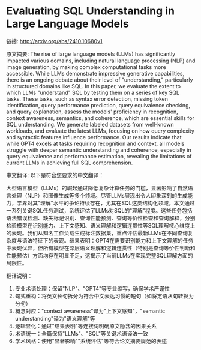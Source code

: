 # Evaluating SQL Understanding in Large Language Models

链接: http://arxiv.org/abs/2410.10680v1

原文摘要:
The rise of large language models (LLMs) has significantly impacted various
domains, including natural language processing (NLP) and image generation, by
making complex computational tasks more accessible. While LLMs demonstrate
impressive generative capabilities, there is an ongoing debate about their
level of "understanding," particularly in structured domains like SQL. In this
paper, we evaluate the extent to which LLMs "understand" SQL by testing them on
a series of key SQL tasks. These tasks, such as syntax error detection, missing
token identification, query performance prediction, query equivalence checking,
and query explanation, assess the models' proficiency in recognition, context
awareness, semantics, and coherence, which are essential skills for SQL
understanding. We generate labeled datasets from well-known workloads, and
evaluate the latest LLMs, focusing on how query complexity and syntactic
features influence performance. Our results indicate that while GPT4 excels at
tasks requiring recognition and context, all models struggle with deeper
semantic understanding and coherence, especially in query equivalence and
performance estimation, revealing the limitations of current LLMs in achieving
full SQL comprehension.

中文翻译:
以下是符合您要求的中文翻译：

大型语言模型（LLMs）的崛起通过降低复杂计算任务的门槛，显著影响了自然语言处理（NLP）和图像生成等多个领域。尽管LLMs展现出令人印象深刻的生成能力，学界对其"理解"水平的争论持续存在，尤其在SQL这类结构化领域。本文通过一系列关键SQL任务测试，系统评估了LLMs对SQL的"理解"程度。这些任务包括语法错误检测、缺失标记识别、查询性能预测、查询等价性检查和查询解释，分别检验模型在识别能力、上下文感知、语义理解和逻辑连贯性等SQL理解核心维度上的表现。我们从知名工作负载生成标注数据集，重点评估最新LLMs在不同查询复杂度与语法特征下的表现。结果表明：GPT4在需要识别能力和上下文理解的任务中表现优异，但所有模型在深层语义理解和逻辑连贯性（特别是查询等价性判断和性能预估）方面均存在明显不足，这揭示了当前LLMs在实现完整SQL理解方面的局限性。

翻译说明：
1. 专业术语处理：保留"NLP"、"GPT4"等专业缩写，确保学术严谨性
2. 句式重构：将英文长句拆分为符合中文表达习惯的短句（如将定语从句转换为分句）
3. 概念对应："context awareness"译为"上下文感知"，"semantic understanding"译为"语义理解"等
4. 逻辑显化：通过"结果表明"等连接词明确原文隐含的因果关系
5. 术语统一：全篇保持"LLMs"、"SQL"等关键术语译法一致
6. 学术风格：使用"显著影响""系统评估"等符合论文摘要规范的表述
